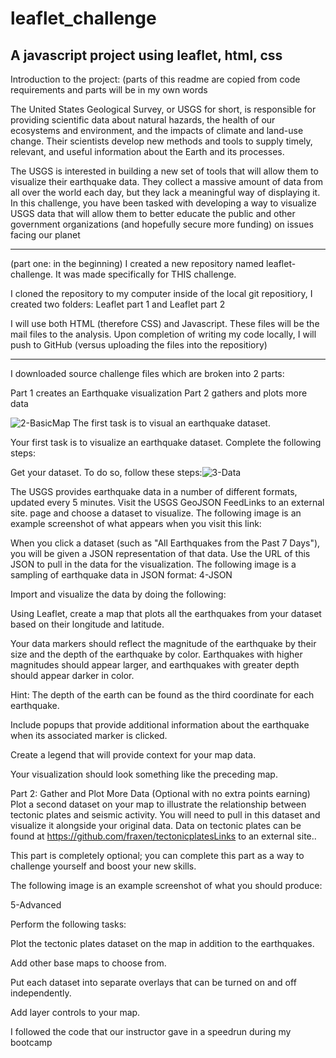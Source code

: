 # leaflet_challenge
A javascript project using leaflet, html, css
--------------------------------------------------
Introduction to the project: (parts of this readme are copied from code requirements and parts will be in my own words

The United States Geological Survey, or USGS for short, is responsible for providing scientific data about natural hazards, the health of our ecosystems and environment, and the impacts of climate and land-use change. Their scientists develop new methods and tools to supply timely, relevant, and useful information about the Earth and its processes.

The USGS is interested in building a new set of tools that will allow them to visualize their earthquake data. They collect a massive amount of data from all over the world each day, but they lack a meaningful way of displaying it. In this challenge, you have been tasked with developing a way to visualize USGS data that will allow them to better educate the public and other government organizations (and hopefully secure more funding) on issues facing our planet

_____________________________________________________________________________________________________________
(part one:  in the beginning)
I created a new repository named leaflet-challenge.  It was made specifically for THIS challenge.

I cloned the repository to my computer
inside of the local git repositiory, I created two folders: Leaflet part 1 and Leaflet part 2

I will use both HTML (therefore CSS) and Javascript.  These files will be the mail files to the analysis.
Upon completion of writing my code locally, I will push to GitHub (versus uploading the files into the repositiory)

---------------------------------------------------------------------------
I downloaded source challenge files which are broken into 2 parts:

Part 1 creates an Earthquake visualization
Part 2 gathers and plots more data

 ![2-BasicMap](https://user-images.githubusercontent.com/119641369/231923651-ff93aa32-6c4d-44a8-bf58-a9b088b0f7ac.png)
The first task is to visual an earthquake dataset.

Your first task is to visualize an earthquake dataset. Complete the following steps:

Get your dataset. To do so, follow these steps:![3-Data](https://user-images.githubusercontent.com/119641369/231923746-12149f8c-3cb3-4dfe-8544-0657e642fc99.png)


The USGS provides earthquake data in a number of different formats, updated every 5 minutes. Visit the USGS GeoJSON FeedLinks to an external site. page and choose a dataset to visualize. The following image is an example screenshot of what appears when you visit this link:

When you click a dataset (such as "All Earthquakes from the Past 7 Days"), you will be given a JSON representation of that data. Use the URL of this JSON to pull in the data for the visualization. The following image is a sampling of earthquake data in JSON format:
4-JSON

Import and visualize the data by doing the following:

Using Leaflet, create a map that plots all the earthquakes from your dataset based on their longitude and latitude.

Your data markers should reflect the magnitude of the earthquake by their size and the depth of the earthquake by color. Earthquakes with higher magnitudes should appear larger, and earthquakes with greater depth should appear darker in color.

Hint: The depth of the earth can be found as the third coordinate for each earthquake.

Include popups that provide additional information about the earthquake when its associated marker is clicked.

Create a legend that will provide context for your map data.

Your visualization should look something like the preceding map.

Part 2: Gather and Plot More Data (Optional with no extra points earning)
Plot a second dataset on your map to illustrate the relationship between tectonic plates and seismic activity. You will need to pull in this dataset and visualize it alongside your original data. Data on tectonic plates can be found at https://github.com/fraxen/tectonicplatesLinks to an external site..

This part is completely optional; you can complete this part as a way to challenge yourself and boost your new skills.

The following image is an example screenshot of what you should produce:

5-Advanced

Perform the following tasks:

Plot the tectonic plates dataset on the map in addition to the earthquakes.

Add other base maps to choose from.

Put each dataset into separate overlays that can be turned on and off independently.

Add layer controls to your map.

I followed the code that our instructor gave in a speedrun during my bootcamp
